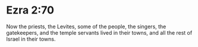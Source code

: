 # Ezra 2:70

Now the priests, the Levites, some of the people, the singers, the gatekeepers, and the temple servants lived in their towns, and all the rest of Israel in their towns.
